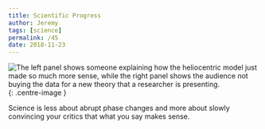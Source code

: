 ```yaml
---
title: Scientific Progress
author: Jeremy
tags: [science]
permalink: /45
date: 2018-11-23
---
```


![The left panel shows someone explaining how the heliocentric model just made *so* much more sense, while the right panel shows the audience not buying the data for a new theory that a researcher is presenting.](https://res.cloudinary.com/dh3hm8pb7/image/upload/c_scale,q_auto:best,w_615/v1535842782/Handwaving/Published/ScientificProgress.png){: .centre-image }

Science is less about abrupt phase changes and more about slowly convincing your critics that what you say makes sense.